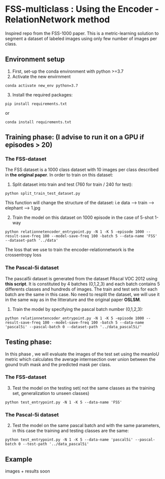 # FSS-multiclass : Using the Encoder - RelationNetwork method
Inspired repo from the FSS-1000 paper. This is a metric-learning solution to segment a dataset of labeled images using only few number of images per class.

## Environment setup 

1) First, set-up the conda environment with python >=3.7 
2) Activate the new envirnment 
```
conda activate new_env python=3.7
```
3) Install the required packages:
```
pip install requirements.txt
```
or 
```
conda install requirements.txt
```


## Training phase: (I advise to run it on a GPU if episodes > 20)

### The FSS-dataset

The FSS dataset is a 1000 class dataset with 10 images per class described in **the original paper**. In order to train on this dataset: 

1) Split dataset into train and test (760 for train / 240 for test):
```
python split_train_test_dataset.py
```
This function will change the structure of the dataset: i.e data --> train --> elephant --> 1.jpg

2) Train the model on this dataset on 1000 episode in the case of 5-shot 1-way
```
python relationnetencoder_entrypoint.py -N 1 -K 5 -episode 1000 --result-save-freq 100 --model-save-freq 100 -batch 5 --data-name 'FSS' --dataset-path '../data'

```
The loss that we use to train the encoder-relationnetwork is the crossentropy loss
### The Pascal-5i dataset
The pascal5i dataset is generated from the dataset PAscal VOC 2012 using **this script**. It is constituted by 4 batches (0,1,2,3) and each batch contains 5 differents classes and hundreds of images. The train and test sets for each batch are the same in this case. No need to resplit the dataset, we will use it in the same way as in the litterature and the original paper **OSLSM**.

1) Train the model by specifying the pascal batch number (0,1,2,3):
```
python relationnetencoder_entrypoint.py -N 1 -K 5 -episode 1000 --result-save-freq 100 --model-save-freq 100 -batch 5 --data-name 'pascal5i' --pascal-batch 0 --dataset-path '../data_pascal5i/'
```
## Testing phase: 
In this phase , we will evaluate the images of the test set using the meanIoU metric which calculates the average internsection over union between the gound truth mask and the predicted mask per class.

### The FSS-dataset
3) Test the model on the testing set( not the same classes as the training set, generalization to unseen classes) 
```
python test_entrypoint.py -N 1 -K 5 --data-name 'FSS' 
```
### The Pascal-5i dataset
2) Test the model on the same pascal batch and with the same parameters, in this case the training and testing classes are the same:
```
python test_entrypoint.py -N 1 -K 5 --data-name 'pascal5i' --pascal-batch 0 --test-path '../data_pascal5i' 
```

## Example 

images + results soon

